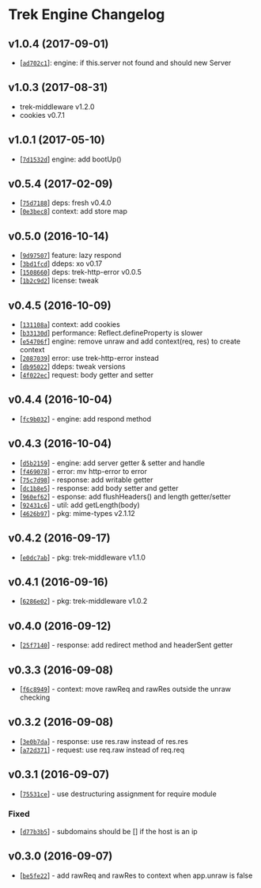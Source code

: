 # Trek Engine Changelog

## v1.0.4 (2017-09-01)
* [[`ad702c1`](https://github.com/trekjs/engine/commit/ad702c1)]: engine: if this.server not found and should new Server

## v1.0.3 (2017-08-31)
* trek-middleware v1.2.0
* cookies v0.7.1

## v1.0.1 (2017-05-10)
* [[`7d1532d`](https://github.com/trekjs/engine/commit/7d1532d)] engine: add bootUp()

## v0.5.4 (2017-02-09)
* [[`75d7188`](https://github.com/trekjs/engine/commit/75d7188)] deps: fresh v0.4.0
* [[`0e3bec8`](https://github.com/trekjs/engine/commit/0e3bec8)] context: add store map


## v0.5.0 (2016-10-14)
* [[`9d97507`](https://github.com/trekjs/engine/commit/9d97507)] feature: lazy respond
* [[`3bd1fcd`](https://github.com/trekjs/engine/commit/3bd1fcd)] ddeps: xo v0.17
* [[`1508660`](https://github.com/trekjs/engine/commit/1508660)] deps: trek-http-error v0.0.5
* [[`1b2c9d2`](https://github.com/trekjs/engine/commit/1b2c9d2)] license: tweak


## v0.4.5 (2016-10-09)

* [[`131108a`](https://github.com/trekjs/engine/commit/131108a)] context: add cookies
* [[`b33130d`](https://github.com/trekjs/engine/commit/b33130d)] performance: Reflect.defineProperty is slower
* [[`e54706f`](https://github.com/trekjs/engine/commit/e54706f)] engine: remove unraw and add context(req, res) to create context
* [[`2087039`](https://github.com/trekjs/engine/commit/2087039)] error: use trek-http-error instead
* [[`db95022`](https://github.com/trekjs/engine/commit/db95022)] ddeps: tweak versions
* [[`4f022ec`](https://github.com/trekjs/engine/commit/4f022ec)] request: body getter and setter

## v0.4.4 (2016-10-04)

* [[`fc9b032`](https://github.com/trekjs/engine/commit/fc9b032)] - engine: add respond method


## v0.4.3 (2016-10-04)

* [[`d5b2159`](https://github.com/trekjs/engine/commit/d5b2159)] - engine: add server getter & setter and handle
* [[`f469078`](https://github.com/trekjs/engine/commit/f469078)] - error: mv http-error to error
* [[`75c7d98`](https://github.com/trekjs/engine/commit/75c7d98)] - response: add writable getter
* [[`dc1b8e5`](https://github.com/trekjs/engine/commit/dc1b8e5)] - response: add body setter and getter
* [[`960ef62`](https://github.com/trekjs/engine/commit/960ef62)] - esponse: add flushHeaders() and length getter/setter
* [[`92431c6`](https://github.com/trekjs/engine/commit/92431c6)] - util: add getLength(body)
* [[`4626b97`](https://github.com/trekjs/engine/commit/4626b97)] - pkg: mime-types v2.1.12


## v0.4.2 (2016-09-17)

* [[`e0dc7ab`](https://github.com/trekjs/engine/commit/e0dc7ab)] - pkg: trek-middleware v1.1.0


## v0.4.1 (2016-09-16)

* [[`6286e02`](https://github.com/trekjs/engine/commit/6286e02)] - pkg: trek-middleware v1.0.2


## v0.4.0 (2016-09-12)

* [[`25f7140`](https://github.com/trekjs/engine/commit/25f7140)] - response: add redirect method and headerSent getter


## v0.3.3 (2016-09-08)

* [[`f6c8949`](https://github.com/trekjs/engine/commit/f6c8949)] - context: move rawReq and rawRes outside the unraw checking


## v0.3.2 (2016-09-08)

* [[`3e0b7da`](https://github.com/trekjs/engine/commit/3e0b7da)] - response: use res.raw instead of res.res
* [[`a72d371`](https://github.com/trekjs/engine/commit/a72d371)] - request: use req.raw instead of req.req


## v0.3.1 (2016-09-07)

* [[`75531ce`](https://github.com/trekjs/engine/commit/75531ce)] - use destructuring assignment for require module

### Fixed

* [[`d77b3b5`](https://github.com/trekjs/engine/commit/d77b3b5)] - subdomains should be [] if the host is an ip


## v0.3.0 (2016-09-07)

* [[`be5fe22`](https://github.com/trekjs/engine/commit/be5fe22)] - add rawReq and rawRes to context when app.unraw is false

